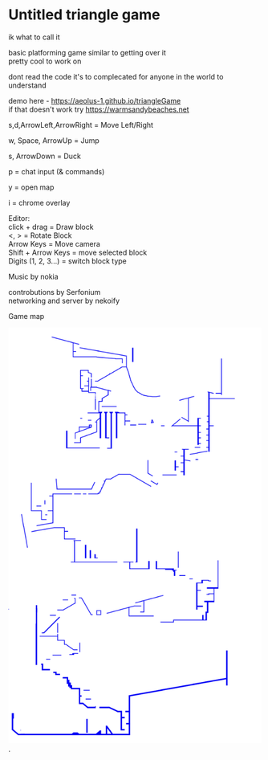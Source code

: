 # Untitled triangle game

ik what to call it

basic platforming game similar to getting over it  
pretty cool to work on  


dont read the code it's to complecated for anyone in the world to understand


demo here - https://aeolus-1.github.io/triangleGame   
if that doesn't work try https://warmsandybeaches.net

s,d,ArrowLeft,ArrowRight = Move Left/Right

w, Space, ArrowUp = Jump

s, ArrowDown = Duck  

p = chat input (& commands)

y = open map

i = chrome overlay

Editor:  
click + drag = Draw block  
<, > = Rotate Block  
Arrow Keys = Move camera  
Shift + Arrow Keys = move selected block  
Digits (1, 2, 3...) = switch block type  


Music by nokia

controbutions by Serfonium  
networking and server by nekoify


Game map  


![yay](gameMap.png "ur gay now").



